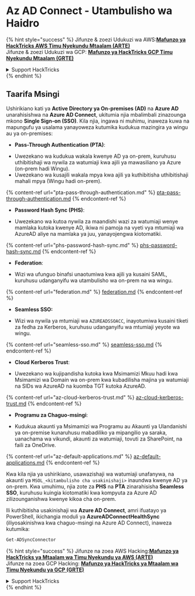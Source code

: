 # Az AD Connect - Utambulisho wa Haidro

{% hint style="success" %}
Jifunze & zoezi Udukuzi wa AWS:<img src="/.gitbook/assets/image.png" alt="" data-size="line">[**Mafunzo ya HackTricks AWS Timu Nyekundu Mtaalam (ARTE)**](https://training.hacktricks.xyz/courses/arte)<img src="/.gitbook/assets/image.png" alt="" data-size="line">\
Jifunze & zoezi Udukuzi wa GCP: <img src="/.gitbook/assets/image (2).png" alt="" data-size="line">[**Mafunzo ya HackTricks GCP Timu Nyekundu Mtaalam (GRTE)**<img src="/.gitbook/assets/image (2).png" alt="" data-size="line">](https://training.hacktricks.xyz/courses/grte)

<details>

<summary>Support HackTricks</summary>

* Angalia [**mpango wa michango**](https://github.com/sponsors/carlospolop)!
* **Jiunge na** 💬 [**Kikundi cha Discord**](https://discord.gg/hRep4RUj7f) au kikundi cha [**telegram**](https://t.me/peass) au **tufuate** kwenye **Twitter** 🐦 [**@hacktricks\_live**](https://twitter.com/hacktricks\_live)**.**
* **Shiriki mbinu za udukuzi kwa kuwasilisha PRs kwa** [**HackTricks**](https://github.com/carlospolop/hacktricks) na [**HackTricks Cloud**](https://github.com/carlospolop/hacktricks-cloud) github repos.

</details>
{% endhint %}

## Taarifa Msingi

Ushirikiano kati ya **Active Directory ya On-premises (AD)** na **Azure AD** unarahisishwa na **Azure AD Connect**, ukitumia njia mbalimbali zinazounga mkono **Single Sign-on (SSO)**. Kila njia, ingawa ni muhimu, inaweza kuwa na mapungufu ya usalama yanayoweza kutumika kudukua mazingira ya wingu au ya on-premises:

* **Pass-Through Authentication (PTA)**:
- Uwezekano wa kudukua wakala kwenye AD ya on-prem, kuruhusu uthibitishaji wa nywila za watumiaji kwa ajili ya mawasiliano ya Azure (on-prem hadi Wingu).
- Uwezekano wa kusajili wakala mpya kwa ajili ya kuthibitisha uthibitishaji mahali mpya (Wingu hadi on-prem).

{% content-ref url="pta-pass-through-authentication.md" %}
[pta-pass-through-authentication.md](pta-pass-through-authentication.md)
{% endcontent-ref %}

* **Password Hash Sync (PHS)**:
- Uwezekano wa kutoa nywila za maandishi wazi za watumiaji wenye mamlaka kutoka kwenye AD, ikiwa ni pamoja na vyeti vya mtumiaji wa AzureAD aliye na mamlaka ya juu, yanayojengwa kiotomatiki.

{% content-ref url="phs-password-hash-sync.md" %}
[phs-password-hash-sync.md](phs-password-hash-sync.md)
{% endcontent-ref %}

* **Federation**:
- Wizi wa ufunguo binafsi unaotumiwa kwa ajili ya kusaini SAML, kuruhusu udanganyifu wa utambulisho wa on-prem na wa wingu.

{% content-ref url="federation.md" %}
[federation.md](federation.md)
{% endcontent-ref %}

* **Seamless SSO:**
- Wizi wa nywila ya mtumiaji wa `AZUREADSSOACC`, inayotumiwa kusaini tiketi za fedha za Kerberos, kuruhusu udanganyifu wa mtumiaji yeyote wa wingu.

{% content-ref url="seamless-sso.md" %}
[seamless-sso.md](seamless-sso.md)
{% endcontent-ref %}

* **Cloud Kerberos Trust**:
- Uwezekano wa kujipandisha kutoka kwa Msimamizi Mkuu hadi kwa Msimamizi wa Domain wa on-prem kwa kubadilisha majina ya watumiaji na SIDs wa AzureAD na kuomba TGT kutoka AzureAD.

{% content-ref url="az-cloud-kerberos-trust.md" %}
[az-cloud-kerberos-trust.md](az-cloud-kerberos-trust.md)
{% endcontent-ref %}

* **Programu za Chaguo-msingi**:
- Kudukua akaunti ya Msimamizi wa Programu au Akaunti ya Ulandanishi ya on-premise kunaruhusu mabadiliko ya mipangilio ya saraka, uanachama wa vikundi, akaunti za watumiaji, tovuti za SharePoint, na faili za OneDrive.

{% content-ref url="az-default-applications.md" %}
[az-default-applications.md](az-default-applications.md)
{% endcontent-ref %}

Kwa kila njia ya ushirikiano, usawazishaji wa watumiaji unafanywa, na akaunti ya `MSOL_<kitambulisho cha usakinishaji>` inaundwa kwenye AD ya on-prem. Kwa umuhimu, njia zote za **PHS** na **PTA** zinarahisisha **Seamless SSO**, kuruhusu kuingia kiotomatiki kwa kompyuta za Azure AD zilizounganishwa kwenye kikoa cha on-prem.

Ili kuthibitisha usakinishaji wa **Azure AD Connect**, amri ifuatayo ya PowerShell, ikichangia moduli ya **AzureADConnectHealthSync** (iliyosakinishwa kwa chaguo-msingi na Azure AD Connect), inaweza kutumika:
```powershell
Get-ADSyncConnector
```
{% hint style="success" %}
Jifunze na zoea AWS Hacking:<img src="/.gitbook/assets/image.png" alt="" data-size="line">[**Mafunzo ya HackTricks ya Mtaalam wa Timu Nyekundu ya AWS (ARTE)**](https://training.hacktricks.xyz/courses/arte)<img src="/.gitbook/assets/image.png" alt="" data-size="line">\
Jifunze na zoea GCP Hacking: <img src="/.gitbook/assets/image (2).png" alt="" data-size="line">[**Mafunzo ya HackTricks ya Mtaalam wa Timu Nyekundu ya GCP (GRTE)**<img src="/.gitbook/assets/image (2).png" alt="" data-size="line">](https://training.hacktricks.xyz/courses/grte)

<details>

<summary>Support HackTricks</summary>

* Angalia [**mpango wa michango**](https://github.com/sponsors/carlospolop)!
* **Jiunge na** 💬 [**Kikundi cha Discord**](https://discord.gg/hRep4RUj7f) au kikundi cha [**telegram**](https://t.me/peass) au **tufuate** kwenye **Twitter** 🐦 [**@hacktricks\_live**](https://twitter.com/hacktricks\_live)**.**
* **Shiriki mbinu za udukuzi kwa kuwasilisha PRs kwa** [**HackTricks**](https://github.com/carlospolop/hacktricks) na [**HackTricks Cloud**](https://github.com/carlospolop/hacktricks-cloud) github repos.

</details>
{% endhint %}
